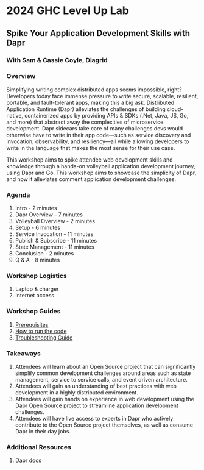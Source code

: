 # 2024 GHC Level Up Lab
## Spike Your Application Development Skills with Dapr
### With Sam & Cassie Coyle, Diagrid

### Overview
Simplifying writing complex distributed apps seems impossible, right? Developers today face immense pressure to write 
secure, scalable, resilient, portable, and fault-tolerant apps, making this a big ask.
Distributed Application Runtime (Dapr) alleviates the challenges of building cloud-native, containerized apps by 
providing APIs & SDKs (.Net, Java, JS, Go, and more) that abstract away the complexities of microservice development. 
Dapr sidecars take care of many challenges devs would otherwise have to write in their app code—such as service 
discovery and invocation, observability, and resiliency—all while allowing developers to write in the language that 
makes the most sense for their use case.

This workshop aims to spike attendee web development skills and knowledge through a hands-on volleyball application 
development journey, using Dapr and Go. This workshop aims to showcase the simplicity of Dapr, and how it alleviates 
comment application development challenges.

### Agenda
1. Intro - 2 minutes
2. Dapr Overview - 7 minutes
3. Volleyball Overview - 2 minutes
4. Setup - 6 minutes
5. Service Invocation - 11 minutes
6. Publish & Subscribe - 11 minutes
7. State Management - 11 minutes
8. Conclusion - 2 minutes
9. Q & A - 8 minutes

### Workshop Logistics
1. Laptop & charger
2. Internet access

### Workshop Guides
1. [Prerequisites](./prereqs.md)
2. [How to run the code](./runningTheCode.md)
3. [Troubleshooting Guide](./troubleshooting.md)

### Takeaways
1. Attendees will learn about an Open Source project that can significantly simplify common development challenges 
around areas such as state management, service to service calls, and event driven architecture.
2. Attendees will gain an understanding of best practices with web development in a highly distributed environment.
3. Attendees will gain hands on experience in web development using the Dapr Open Source project to streamline 
application development challenges.
4. Attendees will have live access to experts in Dapr who actively contribute to the Open Source project themselves, 
as well as consume Dapr in their day jobs.

### Additional Resources
1. [Dapr docs](https://docs.dapr.io/)
